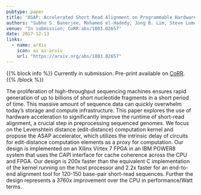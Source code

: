 ```yaml
---
pubtype: paper
title: "ASAP: Accelerated Short Read Alignment on Programmable Hardware"
authors: "Subho S. Banerjee, Mohamed el-Hadedy, Jong B. Lim, Steve Lumetta, Zbigniew T. Kalbarczyk, Deming Chen and Ravishankar K. Iyer"
venue: "In submission; CoRR:abs/1803.02657"
date: 2017-12-13
links:
  - name: arXiv
    icon: ai ai-arxiv
    url: "https://arxiv.org/abs/1803.02657"
---
```


{{% block info %}}
Currently in submission. Pre-print available on [CoRR](https://arxiv.org/abs/1803.02657).
{{% /block %}}

The proliferation of high-throughput sequencing machines ensures rapid generation of up to billions of short nucleotide
fragments in a short period of time. This massive amount of sequence data can quickly overwhelm today’s storage and
compute infrastructure. This paper explores the use of hardware acceleration to significantly improve the runtime of
short-read alignment, a crucial step in preprocessing sequenced genomes. We focus on the Levenshtein distance
(edit-distance) computation kernel and propose the ASAP accelerator, which utilizes the intrinsic delay of circuits for
edit-distance computation elements as a proxy for computation. Our design is implemented on an Xilinx Virtex 7 FPGA in
an IBM POWER8 system that uses the CAPI interface for cache coherence across the CPU and FPGA. Our design is 200x faster
than the equivalent C implementation of the kernel running on the host processor and 2.2x faster for an end-to-end
alignment tool for 120-150 base-pair short-read sequences. Further the design represents a 3760x improvement over the
CPU in performance/Watt terms.
